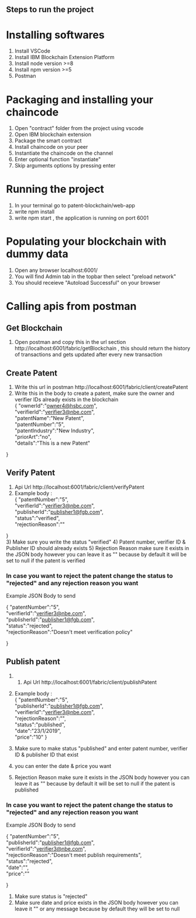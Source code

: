 ## Steps to run the project 

# Installing softwares 

1) Install VSCode
2) Install IBM Blockchain Extension Platform
3) Install node version >=8
4) Install npm version >=5
5) Postman

# Packaging and installing your chaincode
1) Open "contract" folder from the project using vscode
2) Open IBM blockchain extension
3) Package the smart contract
4) Install chaincode on your peer
5) Instantiate the chaincode on the channel
6) Enter optional function "instantiate" 
7) Skip arguments options by pressing enter

# Running the project
1) In your terminal go to patent-blockchain/web-app
2) write npm install
3) write npm start , the application is running on port 6001


# Populating your blockchain with dummy data 
1) Open any browser localhost:6001/
2) You will find Admin tab in the topbar then select "preload network"
3) You should receieve "Autoload Successful" on your browser

# Calling apis from postman
## Get Blockchain
1) Open postman and copy this in the url section http://localhost:6001/fabric/getBlockchain , this should return the history of transactions and gets updated after every new transaction

## Create Patent
1) Write this url in postman http://localhost:6001/fabric/client/createPatent
2) Write this in the body to create a patent,
   make sure the owner and verifier IDs already exists in the blockchain
   <br />
{
	"ownerId":"owner4@hsbc.com",<br />
	"verifierId":"verifier3@nbe.com",<br />
	"patentName":"New Patent",<br />
	"patentNumber":"5",<br />
	"patentIndustry":"New Industry",<br />
	"priorArt":"no",<br />
	"details":"This is a new Patent"<br />

}

## Verify Patent 
1) Api Url http://localhost:6001/fabric/client/verifyPatent
2) Example body : <br />
{
	"patentNumber":"5",<br />
	"verifierId":"verifier3@nbe.com",<br />
	"publisherId":"publisher1@fgb.com",<br />
	"status":"verified",<br />
	"rejectionReason":""<br />
	
}<br />
3) Make sure you write the status "verified" 
4) Patent number, verifier ID & Publisher ID should already exists 
5) Rejection Reason make sure it exists in the JSON body however you can leave it as "" because by default it will be set to null if the patent is verified
### In case you want to reject the patent change the status to "rejected" and any  rejection reason you want
Example JSON Body to send <br />

{
	"patentNumber":"5",<br />
	"verifierId":"verifier3@nbe.com",<br />
	"publisherId":"publisher1@fgb.com",<br />
	"status":"rejected",<br />
	"rejectionReason":"Doesn't meet verification policy"<br />
	
}

## Publish patent
1) 1) Api Url http://localhost:6001/fabric/client/publishPatent
2) Example body : <br />
{
	"patentNumber":"5",<br />
	"publisherId":"publisher1@fgb.com",<br />
	"verifierId":"verifier3@nbe.com",<br />
	"rejectionReason":"",<br />
	"status":"published",<br />
	"date":"23/1/2019",<br />
	"price":"10"
}<br />

3) Make sure to make status "published" and enter patent number, verifier ID & publisher ID that exist
4) you can enter the date & price you want
5) Rejection Reason make sure it exists in the JSON body however you can leave it as "" because by default it will be set to null if the patent is published
### In case you want to reject the patent change the status to "rejected" and any  rejection reason you want
Example JSON Body to send <br />

{
	"patentNumber":"5",<br />
	"publisherId":"publisher1@fgb.com",<br />
	"verifierId":"verifier3@nbe.com",<br />
	"rejectionReason":"Doesn't meet publish requirements",<br />
	"status":"rejected",<br />
	"date":"",<br />
	"price":""
	
}<br />
1) Make sure status is "rejected"
2) Make sure date and price exists in the JSON body however you can leave it "" or any message because by default they will be set to null










